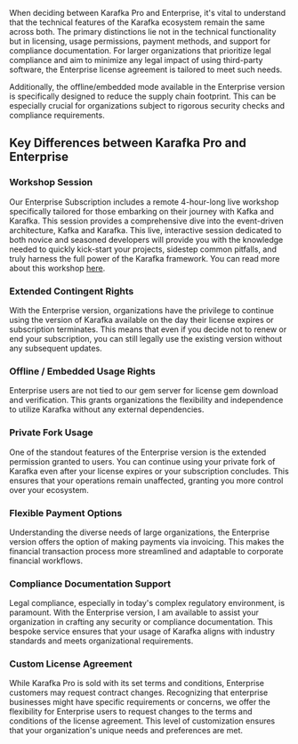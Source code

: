 When deciding between Karafka Pro and Enterprise, it's vital to understand that the technical features of the Karafka ecosystem remain the same across both. The primary distinctions lie not in the technical functionality but in licensing, usage permissions, payment methods, and support for compliance documentation. For larger organizations that prioritize legal compliance and aim to minimize any legal impact of using third-party software, the Enterprise license agreement is tailored to meet such needs.

Additionally, the offline/embedded mode available in the Enterprise version is specifically designed to reduce the supply chain footprint. This can be especially crucial for organizations subject to rigorous security checks and compliance requirements.

## Key Differences between Karafka Pro and Enterprise

### Workshop Session

Our Enterprise Subscription includes a remote 4-hour-long live workshop specifically tailored for those embarking on their journey with Kafka and Karafka. This session provides a comprehensive dive into the event-driven architecture, Kafka and Karafka. This live, interactive session dedicated to both novice and seasoned developers will provide you with the knowledge needed to quickly kick-start your projects, sidestep common pitfalls, and truly harness the full power of the Karafka framework. You can read more about this workshop [here](https://karafka.io/docs/Pro-Enterprise-Workshop-Session).

### Extended Contingent Rights

With the Enterprise version, organizations have the privilege to continue using the version of Karafka available on the day their license expires or subscription terminates. This means that even if you decide not to renew or end your subscription, you can still legally use the existing version without any subsequent updates.

### Offline / Embedded Usage Rights

Enterprise users are not tied to our gem server for license gem download and verification. This grants organizations the flexibility and independence to utilize Karafka without any external dependencies.

### Private Fork Usage

One of the standout features of the Enterprise version is the extended permission granted to users. You can continue using your private fork of Karafka even after your license expires or your subscription concludes. This ensures that your operations remain unaffected, granting you more control over your ecosystem.

### Flexible Payment Options

Understanding the diverse needs of large organizations, the Enterprise version offers the option of making payments via invoicing. This makes the financial transaction process more streamlined and adaptable to corporate financial workflows.

### Compliance Documentation Support

Legal compliance, especially in today's complex regulatory environment, is paramount. With the Enterprise version, I am available to assist your organization in crafting any security or compliance documentation. This bespoke service ensures that your usage of Karafka aligns with industry standards and meets organizational requirements.

### Custom License Agreement

While Karafka Pro is sold with its set terms and conditions, Enterprise customers may request contract changes. Recognizing that enterprise businesses might have specific requirements or concerns, we offer the flexibility for Enterprise users to request changes to the terms and conditions of the license agreement. This level of customization ensures that your organization's unique needs and preferences are met.
